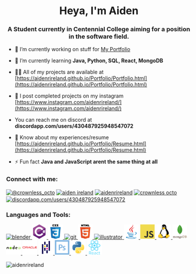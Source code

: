 

<!--
**AidenRIreland/AidenRIreland** is a ✨ _special_ ✨ repository because its `README.md` (this file) appears on your GitHub profile.

Here are some ideas to get you started:

- 🔭 I’m currently working on ...
- 🌱 I’m currently learning ...
- 👯 I’m looking to collaborate on ...
- 🤔 I’m looking for help with ...
- 💬 Ask me about ...
- 📫 How to reach me: ...
- 😄 Pronouns: ...
- ⚡ Fun fact: ...
-->
<h1 align="center">Heya, I'm Aiden</h1>
<h3 align="center">A Student currently in Centennial College aiming for a position in the software field.</h3>

- 🔭 I’m currently working on stuff for [My Portfolio](https://aidenrireland.github.io/Portfolio)

- 🌱 I’m currently learning **Java, Python, SQL, React, MongoDB**

- 👨‍💻 All of my projects are available at [https://aidenrireland.github.io/Portfolio/Portfolio.html](https://aidenrireland.github.io/Portfolio/Portfolio.html)

- 📝 I post completed projects on my instagram [https://www.instagram.com/aidenrireland/](https://www.instagram.com/aidenrireland/)

- You can reach me on discord at **discordapp.com/users/430487925948547072**

- 📄 Know about my experiences/resume [https://aidenrireland.github.io/Portfolio/Resume.html](https://aidenrireland.github.io/Portfolio/Resume.html)

- ⚡ Fun fact **Java and JavaScript arent the same thing at all**

<h3 align="left">Connect with me:</h3>
<p align="left">
<a href="https://codepen.io/@crownless_octo" target="blank"><img align="center" src="https://raw.githubusercontent.com/rahuldkjain/github-profile-readme-generator/master/src/images/icons/Social/codepen.svg" alt="@crownless_octo" height="30" width="40" /></a>
<a href="https://linkedin.com/in/aiden ireland" target="blank"><img align="center" src="https://raw.githubusercontent.com/rahuldkjain/github-profile-readme-generator/master/src/images/icons/Social/linked-in-alt.svg" alt="aiden ireland" height="30" width="40" /></a>
<a href="https://instagram.com/aidenrireland" target="blank"><img align="center" src="https://raw.githubusercontent.com/rahuldkjain/github-profile-readme-generator/master/src/images/icons/Social/instagram.svg" alt="aidenrireland" height="30" width="40" /></a>
<a href="https://www.youtube.com/c/crownless octo" target="blank"><img align="center" src="https://raw.githubusercontent.com/rahuldkjain/github-profile-readme-generator/master/src/images/icons/Social/youtube.svg" alt="crownless octo" height="30" width="40" /></a>
<a href="https://discord.gg/discordapp.com/users/430487925948547072" target="blank"><img align="center" src="https://raw.githubusercontent.com/rahuldkjain/github-profile-readme-generator/master/src/images/icons/Social/discord.svg" alt="discordapp.com/users/430487925948547072" height="30" width="40" /></a>
</p>

<h3 align="left">Languages and Tools:</h3>
<p align="left"> <a href="https://www.blender.org/" target="_blank" rel="noreferrer"> <img src="https://download.blender.org/branding/community/blender_community_badge_white.svg" alt="blender" width="40" height="40"/> </a> <a href="https://www.w3schools.com/cs/" target="_blank" rel="noreferrer"> <img src="https://raw.githubusercontent.com/devicons/devicon/master/icons/csharp/csharp-original.svg" alt="csharp" width="40" height="40"/> </a> <a href="https://www.w3schools.com/css/" target="_blank" rel="noreferrer"> <img src="https://raw.githubusercontent.com/devicons/devicon/master/icons/css3/css3-original-wordmark.svg" alt="css3" width="40" height="40"/> </a> <a href="https://git-scm.com/" target="_blank" rel="noreferrer"> <img src="https://www.vectorlogo.zone/logos/git-scm/git-scm-icon.svg" alt="git" width="40" height="40"/> </a> <a href="https://www.w3.org/html/" target="_blank" rel="noreferrer"> <img src="https://raw.githubusercontent.com/devicons/devicon/master/icons/html5/html5-original-wordmark.svg" alt="html5" width="40" height="40"/> </a> <a href="https://www.adobe.com/in/products/illustrator.html" target="_blank" rel="noreferrer"> <img src="https://www.vectorlogo.zone/logos/adobe_illustrator/adobe_illustrator-icon.svg" alt="illustrator" width="40" height="40"/> </a> <a href="https://www.java.com" target="_blank" rel="noreferrer"> <img src="https://raw.githubusercontent.com/devicons/devicon/master/icons/java/java-original.svg" alt="java" width="40" height="40"/> </a> <a href="https://developer.mozilla.org/en-US/docs/Web/JavaScript" target="_blank" rel="noreferrer"> <img src="https://raw.githubusercontent.com/devicons/devicon/master/icons/javascript/javascript-original.svg" alt="javascript" width="40" height="40"/> </a> <a href="https://www.linux.org/" target="_blank" rel="noreferrer"> <img src="https://raw.githubusercontent.com/devicons/devicon/master/icons/linux/linux-original.svg" alt="linux" width="40" height="40"/> </a> <a href="https://www.mongodb.com/" target="_blank" rel="noreferrer"> <img src="https://raw.githubusercontent.com/devicons/devicon/master/icons/mongodb/mongodb-original-wordmark.svg" alt="mongodb" width="40" height="40"/> </a> <a href="https://nodejs.org" target="_blank" rel="noreferrer"> <img src="https://raw.githubusercontent.com/devicons/devicon/master/icons/nodejs/nodejs-original-wordmark.svg" alt="nodejs" width="40" height="40"/> </a> <a href="https://www.oracle.com/" target="_blank" rel="noreferrer"> <img src="https://raw.githubusercontent.com/devicons/devicon/master/icons/oracle/oracle-original.svg" alt="oracle" width="40" height="40"/> </a> <a href="https://pandas.pydata.org/" target="_blank" rel="noreferrer"> <img src="https://raw.githubusercontent.com/devicons/devicon/2ae2a900d2f041da66e950e4d48052658d850630/icons/pandas/pandas-original.svg" alt="pandas" width="40" height="40"/> </a> <a href="https://www.photoshop.com/en" target="_blank" rel="noreferrer"> <img src="https://raw.githubusercontent.com/devicons/devicon/master/icons/photoshop/photoshop-line.svg" alt="photoshop" width="40" height="40"/> </a> <a href="https://www.python.org" target="_blank" rel="noreferrer"> <img src="https://raw.githubusercontent.com/devicons/devicon/master/icons/python/python-original.svg" alt="python" width="40" height="40"/> </a> <a href="https://reactjs.org/" target="_blank" rel="noreferrer"> <img src="https://raw.githubusercontent.com/devicons/devicon/master/icons/react/react-original-wordmark.svg" alt="react" width="40" height="40"/> </a> </p>

<p><img align="center" src="https://github-readme-stats.vercel.app/api/top-langs?username=aidenrireland&show_icons=true&locale=en&layout=compact](https://github-readme-stats.vercel.app/api/top-langs?username=aidenrireland&show_icons=true&locale=en&layout=compact&bg_color=000000&title_color=Ffff00&text_color=Fffff0&border_color=Ffff00&custom_title=Aiden%27s%20Most%20Used%20Languages&card_width=1000px)https://github-readme-stats.vercel.app/api/top-langs?username=aidenrireland&show_icons=true&locale=en&layout=compact&bg_color=000000&title_color=Ffff00&text_color=Fffff0&border_color=Ffff00&custom_title=Aiden%27s%20Most%20Used%20Languages&card_width=1000px](https://github-readme-stats.vercel.app/api/top-langs?username=aidenrireland&show_icons=true&locale=en&layout=compact&bg_color=000000&title_color=Ffff00&text_color=Fffff0&border_color=Ffff00&custom_title=Aiden%27s%20Most%20Used%20Languages&card_width=500px)https://github-readme-stats.vercel.app/api/top-langs?username=aidenrireland&show_icons=true&locale=en&layout=compact&bg_color=000000&title_color=Ffff00&text_color=Fffff0&border_color=Ffff00&custom_title=Aiden%27s%20Most%20Used%20Languages&card_width=500px" alt="aidenrireland" /></p>
